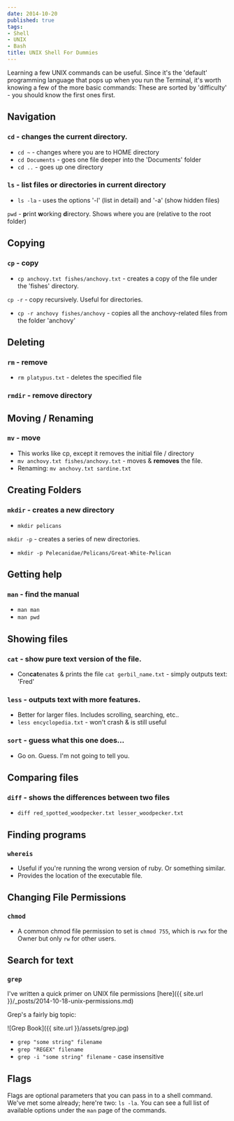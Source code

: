 ```yaml
---
date: 2014-10-20
published: true
tags:
- Shell
- UNIX
- Bash
title: UNIX Shell For Dummies
---
```

Learning a few UNIX commands can be useful. Since it's the 'default' programming language that pops up when you run the Terminal, it's worth knowing a few of the more basic commands:
These are sorted by 'difficulty' - you should know the first ones first.

## Navigation

### `cd` - changes the current directory.

- `cd ~` - changes where you are to HOME directory
- `cd Documents`  - goes one file deeper into the 'Documents' folder
- `cd ..` - goes up one directory

### `ls` - list files or directories in current directory

- `ls -la` - uses the options '-l' (list in detail) and '-a' (show hidden files)

`pwd` - **p**rint **w**orking **d**irectory. Shows where you are (relative to the root folder)

## Copying

### `cp` - copy

- `cp anchovy.txt fishes/anchovy.txt` - creates a copy of the file under the 'fishes' directory.

`cp -r` - copy recursively. Useful for directories.

- `cp -r anchovy fishes/anchovy` - copies all the anchovy-related files from the folder 'anchovy'

## Deleting

### `rm` - remove

- `rm platypus.txt` - deletes the specified file

### `rmdir` - remove directory

## Moving / Renaming

### `mv` - move

- This works like cp, except it removes the initial file / directory
- `mv anchovy.txt fishes/anchovy.txt` - moves & **removes** the file.
- Renaming: `mv anchovy.txt sardine.txt`

## Creating Folders

### `mkdir` - creates a new directory

- `mkdir pelicans`

`mkdir -p` - creates a series of new directories.

- `mkdir -p Pelecanidae/Pelicans/Great-White-Pelican`

## Getting help

### `man` - find the **man**ual

- `man man`
- `man pwd`

## Showing files

### `cat` - show pure text version of the file.

- Con**cat**enates & prints the file
`cat gerbil_name.txt` - simply outputs text: 'Fred'

### `less` - outputs text with more features.

- Better for larger files. Includes scrolling, searching, etc..
- `less encyclopedia.txt` - won't crash & is still useful

### `sort` - guess what this one does...

- Go on. Guess. I'm not going to tell you.

## Comparing files

### `diff` - shows the **diff**erences between two files

- `diff red_spotted_woodpecker.txt lesser_woodpecker.txt`

## Finding programs

### `whereis`

- Useful if you're running the wrong version of ruby. Or something similar.
- Provides the location of the executable file.

## Changing File Permissions

### `chmod`

- A common chmod file permission to set is `chmod 755`, which is `rwx` for the Owner but only `rw` for other users.

## Search for text

### `grep`

I've written a quick primer on UNIX file permissions [here]({{ site.url }}/_posts/2014-10-18-unix-permissions.md)

Grep's a fairly big topic:

![Grep Book]({{ site.url }}/assets/grep.jpg)

- `grep "some string" filename`
- `grep "REGEX" filename`
- `grep -i "some string" filename` - case insensitive


## Flags

Flags are optional parameters that you can pass in to a shell command. We've met some already; here're two: `ls -la`. You can see a full list of available options under the `man` page of the commands.
